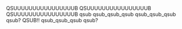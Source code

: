 QSUUUUUUUUUUUUUUUUB
QSUUUUUUUUUUUUUUUUB
QSUUUUUUUUUUUUUUUUB
qsub
qsub_qsub_qsub
qsub_qsub_qsub
qsub?
QSUB!!
qsub_qsub_qsub
qsub?
